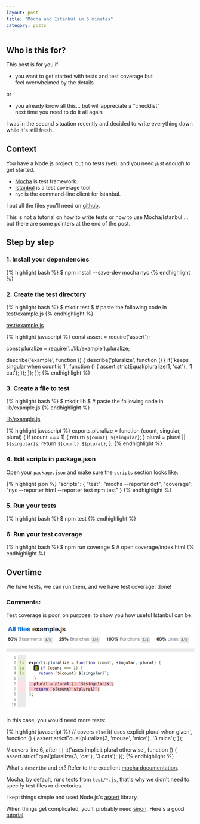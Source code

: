 ```yaml
---
layout: post
title: "Mocha and Istanbul in 5 minutes"
category: posts
---
```


## Who is this for?

This post is for you if:

- you want to get started with tests and test coverage but  
  feel overwhelmed by the details

or

- you already know all this... but will appreciate a "checklist"  
  next time you need to do it all again

I was in the second situation recently and decided to write everything down while it's still fresh.


## Context

You have a Node.js project, but no tests (yet), and you need _just enough_ to get started.

- [Mocha](https://mochajs.org/) is test framework.
- [Istanbul](https://istanbul.js.org/) is a test coverage tool.
- `nyc` is the command-line client for Istanbul.

I put all the files you'll need on [github](https://github.com/jpalardy/mocha-istanbul-in-5m).

This is not a tutorial on how to write tests or how to use Mocha/Istanbul ... but there are some pointers at the end of the post.


## Step by step

### 1. Install your dependencies

{% highlight bash %}
$ npm install --save-dev mocha nyc
{% endhighlight %}


### 2. Create the test directory

{% highlight bash %}
$ mkdir test
$ # paste the following code in test/example.js
{% endhighlight %}

[test/example.js](https://github.com/jpalardy/mocha-istanbul-in-5m/blob/master/test/example.js)

{% highlight javascript %}
const assert  = require('assert');

const pluralize = require('../lib/example').pluralize;

describe('example', function () {
  describe('pluralize', function () {
    it('keeps singular when count is 1', function () {
      assert.strictEqual(pluralize(1, 'cat'), '1 cat');
    });
  });
});
{% endhighlight %}


### 3. Create a file to test

{% highlight bash %}
$ mkdir lib
$ # paste the following code in lib/example.js
{% endhighlight %}

[lib/example.js](https://github.com/jpalardy/mocha-istanbul-in-5m/blob/master/lib/example.js)

{% highlight javascript %}
exports.pluralize = function (count, singular, plural) {
  if (count === 1) {
    return `${count} ${singular}`;
  }
  plural = plural || `${singular}s`;
  return `${count} ${plural}`;
};
{% endhighlight %}


### 4. Edit scripts in package.json

Open your `package.json` and make sure the `scripts` section looks like:

{% highlight json %}
"scripts": {
  "test":     "mocha --reporter dot",
  "coverage": "nyc --reporter html --reporter text npm test"
}
{% endhighlight %}


### 5. Run your tests

{% highlight bash %}
$ npm test
{% endhighlight %}


### 6. Run your test coverage

{% highlight bash %}
$ npm run coverage
$ # open coverage/index.html
{% endhighlight %}


## Overtime

We have tests, we can run them, and we have test coverage: done!

### Comments:

Test coverage is poor, on purpose; to show you how useful Istanbul can be:

![code coverage for example.js](/assets/mocha-and-istanbul-in-5m/coverage-example-js.png)

In this case, you would need more tests:

{% highlight javascript %}
// covers `else`
it('uses explicit plural when given', function () {
  assert.strictEqual(pluralize(3, 'mouse', 'mice'), '3 mice');
});

// covers line 6, after `||`
it('uses implicit plural otherwise', function () {
  assert.strictEqual(pluralize(3, 'cat'), '3 cats');
});
{% endhighlight %}

What's `describe` and `it`? Refer to the excellent [mocha documentation](https://mochajs.org/).

Mocha, by default, runs tests from `test/*.js`, that's why we didn't need to specify test files or directories.

I kept things simple and used Node.js's [assert](https://nodejs.org/api/assert.html) library.

When things get complicated, you'll probably need [sinon](https://sinonjs.org/). Here's a good [tutorial](https://semaphoreci.com/community/tutorials/best-practices-for-spies-stubs-and-mocks-in-sinon-js).


